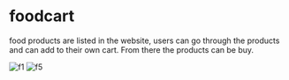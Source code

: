 # foodcart
food products are listed in the website, users can go through the products and can add to their own cart.  From there the products can be buy.

![f1](https://user-images.githubusercontent.com/52493114/210397747-681b4a09-f1f1-4868-9abe-d53e28c0720b.jpg)
![f5](https://user-images.githubusercontent.com/52493114/210397792-32316756-7be7-46ac-947e-0b7d49514706.jpg)
